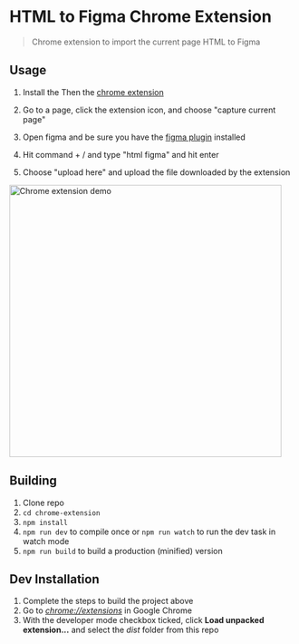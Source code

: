 # HTML to Figma Chrome Extension

> Chrome extension to import the current page HTML to Figma

## Usage

1) Install the Then the [chrome extension](https://chrome.google.com/webstore/detail/efjcmgblfpkhbjpkpopkgeomfkokpaim)

2) Go to a page, click the extension icon, and choose "capture current page"

3) Open figma and be sure you have the [figma plugin](https://www.figma.com/c/plugin/747985167520967365/HTML-To-Figma) installed

4) Hit command + / and type "html figma" and hit enter

5) Choose "upload here" and upload the file downloaded by the extension

<img src="https://imgur.com/ARz16KC.gif" alt="Chrome extension demo" width="480" />

## Building

1.  Clone repo
2.  `cd chrome-extension`
3.  `npm install`
4.  `npm run dev` to compile once or `npm run watch` to run the dev task in watch mode
5.  `npm run build` to build a production (minified) version

## Dev Installation

1.  Complete the steps to build the project above
2.  Go to [_chrome://extensions_](chrome://extensions) in Google Chrome
3.  With the developer mode checkbox ticked, click **Load unpacked extension...** and select the _dist_ folder from this repo
